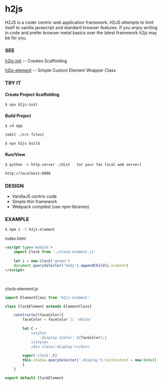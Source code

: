# h2js
H2JS is a coder centric web application framework.  H2JS attempts to limit itself to vanilla javascript and standard browser features.  If you enjoy writing in code and prefer browser metal basics over the latest framework h2js may be for you. 

### SEE
[h2js-init](https://github.com/technomada/h2js-init) -- Creates Scaffolding

[h2js-element](https://github.com/technomada/h2js-element) -- Simple Custom Element Wrapper Class


### TRY IT

#### Create Project Scaffolding
```sh
$ npx h2js-init
```


#### Build Project
```sh
$ cd app

(edit ./src files)

$ npx h2js build
```

#### Run/View
```sh
$ python -m http.server ./dist   (or your fav local web server)

http://localhost:8000
```


### DESIGN
- VanillaJS centric code
- Simple thin framework
- Webpack compiled (use npm libraries)

### EXAMPLE
```sh
$ npm i -S h2js-element
```

index.html
```html
<script type='module'>
	import Clock from './clock-element.js'
	
	let i = new Clock('green')
	document.querySelector('body').appendChild(i.element)
</script>
```
&nbsp;



clock-element.js
```js
import ElementClass from 'h2js-element'

class ClockElement extends ElementClass{

	constructor(faceColor){
		faceColor = faceColor || 'white'
	
		let C = `
			<style>
				.display {color: ${faceColor};}
			</style>
			<div class='display'></div>
			`
		super('clock',C)
		this.shadow.querySelector('.display').textContent = new Date()
		}
	}

export default ClockElement
```

